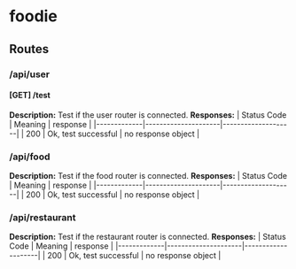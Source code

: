 # foodie

## Routes

### /api/user

#### [GET] /test

**Description:** Test if the user router is connected.
**Responses:**
| Status Code | Meaning | response |
|-------------|---------------------|--------------------|
| 200 | Ok, test successful | no response object |

### /api/food

**Description:** Test if the food router is connected.
**Responses:**
| Status Code | Meaning | response |
|-------------|---------------------|--------------------|
| 200 | Ok, test successful | no response object |

### /api/restaurant

**Description:** Test if the restaurant router is connected.
**Responses:**
| Status Code | Meaning | response |
|-------------|---------------------|--------------------|
| 200 | Ok, test successful | no response object |
